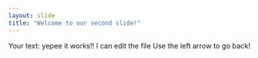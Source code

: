 ```yaml
---
layout: slide
title: "Welcome to our second slide!"
---
```

Your text: yepee it works!! I can edit the file
Use the left arrow to go back!
